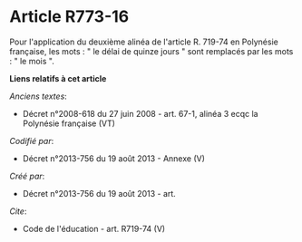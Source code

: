 # Article R773-16

Pour l'application du deuxième alinéa de l'article R. 719-74 en Polynésie française, les mots : " le délai de quinze jours "
sont remplacés par les mots : " le mois ".

**Liens relatifs à cet article**

_Anciens textes_:

  - Décret n°2008-618 du 27 juin 2008 - art. 67-1, alinéa 3 ecqc la Polynésie française (VT)

_Codifié par_:

  - Décret n°2013-756 du 19 août 2013 -  Annexe (V)

_Créé par_:

  - Décret n°2013-756 du 19 août 2013 - art.

_Cite_:

  - Code de l'éducation - art. R719-74 (V)
